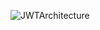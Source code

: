
![JWTArchitecture](/home/frank/develop/project/edu/spring/spring-boot-security-jwt/static/JWTArchitecture.png)

